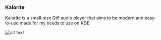 ### Kalorite

Kalorite is a small-size Qt6 audio player that aims to be modern and easy-to-use made for my needs to use on KDE.

![alt text](https://i.imgur.com/22h2095.png)